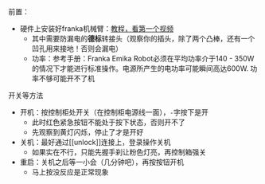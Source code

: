前置：
- 硬件上安装好franka机械臂：[教程，看第一个视频](https://mp.weixin.qq.com/mp/homepage?__biz=MzI1MDQyMTQ2Mw==&hid=2&sn=b0ae69e54148897202a821d0a48d79e9&scene=1&devicetype=android-29&version=28000653&lang=zh_CN&nettype=3gnet&ascene=7&session_us=gh_8f8e4c6a8bf8&pass_ticket=v3fxJbAjVoDUxQTg9j07UZ1xyvu8oHbx4Mk%2F5beeCBiI87W8PE%2FgLDbCygl6zF0M&wx_header=1&from=groupmessage)
  - 其中需要防漏电的**德标**转接头（观察你的插头，除了两个凸棒，还有一个凹孔用来接地！否则会漏电）
  - 功率：参考手册：Franka Emika Robot必须在平均功率介于140 - 350W的情况下才能进行标准操作。电源所产生的电功率可能瞬间高达600W. 功率不够可能开不了机

开关等方法
- 开机：按控制柜处开关（在控制柜电源线一面），`-`字按下是开
  - 此时红色紧急按钮不能处于按下状态，否则开不了
  - 先观察到黄灯闪烁，停止了才是开好
- 关机：最好通过[[unlock]]连接上，登录操作关机
  - 如果实在不行，只能先握手刹让粉色灯亮，再控制箱强关
- 重启：关机之后等一小会（几分钟吧），再按按钮开机
  - 马上按没反应是正常现象